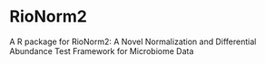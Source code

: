 # RioNorm2

A R package for RioNorm2: A Novel Normalization and Differential Abundance Test Framework for Microbiome Data

